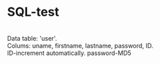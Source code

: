 # SQL-test
<br>Data table: 'user'. 
<br>Colums: uname, firstname, lastname, password, ID. 
<br>ID-increment automatically. password-MD5
